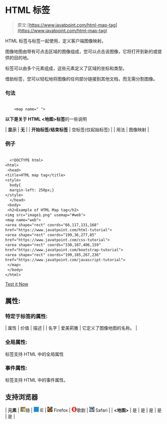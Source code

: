# HTML <map>标签</map>

> 原文:[https://www.javatpoint.com/html-map-tag](https://www.javatpoint.com/html-map-tag)

HTML <map>标签与标签一起使用，定义客户端图像映射。</map>

图像地图由带有可点击区域的图像组成，您可以点击该图像，它将打开到新的或提供的目的地。

<map>标签可以由多个元素组成，这些元素定义了区域的坐标和类型。</map>

借助<map>标签，您可以轻松地将图像的任何部分链接到其他文档，而无需分割图像。</map>

### 句法

```

    <map name=" ">

```

**以下是关于 HTML <地图>标签**的一些说明

| **显示** | **无** |
| **开始标签/结束标签** | 空标签(仅起始标签) |
| 用法 | 图像映射 |

### 例子

```

  <!DOCTYPE html>
<html>
 <head>
<title>HTML map tag</title>
<style>
  body{
  margin-left: 250px;}
</style>
  </head>
 <body>
 <h2>Example of HTML Map tag</h2>
<img src="image1.png" usemap="#web">
<map name="web">
<area shape="rect" coords="66,117,131,168" href="https://www.javatpoint.com/html-tutorial">
<area shape="rect" coords="199,36,277,85" href="https://www.javatpoint.com/css-tutorial">
<area shape="rect" coords="330,107,406,159" href="https://www.javatpoint.com/bootstrap-tutorial">
<area shape="rect" coords="199,185,267,236" href="https://www.javatpoint.com/javascript-tutorial">
 </map>
 </body>
</html>

```

[Test it Now](https://www.javatpoint.com/oprweb/test.jsp?filename=htmlmaptag)

## 属性:

### 特定于标签的属性:

| 属性 | 价值 | 描述 |
| 名字 | 爱美莉雅 | 它定义了图像地图的名称。 |

### 全局属性:

<map>标签支持 HTML 中的全局属性</map>

### 事件属性:

<map>标签支持 HTML 中的事件属性。</map>

## 支持浏览器

| **元素** | ![chrome browser](img/4fbdc93dc2016c5049ed108e7318df19.png)铬 | ![ie browser](img/83dd23df1fe8373fd5bf054b2c1dd88b.png) IE | ![firefox browser](img/4f001fff393888a8a807ed29b28145d1.png) Firefox | ![opera browser](img/6cad4a592cc69a052056a0577b4aac65.png)歌剧 | ![safari browser](img/a0f6a9711a92203c5dc5c127fe9c9fca.png) Safari |
| **<地图>** | 是 | 是 | 是 | 是 | 是 |